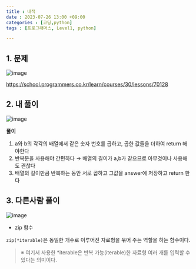 ```yaml
---
title : 내적
date : 2023-07-26 13:00 +09:00
categories : [코딩,python]
tags : [프로그래머스, Level1, python]

---
```


## 1. 문제
![image](https://github.com/mini0-0/mini0-0.github.io/assets/63296983/04580183-f3cb-4b30-9560-740fb138251c)

<https://school.programmers.co.kr/learn/courses/30/lessons/70128>

## 2. 내 풀이
![image](https://github.com/mini0-0/mini0-0.github.io/assets/63296983/598798e2-72fa-4857-a689-ff381aadff6a)

**풀이**

1. a와 b의 각각의 배열에서 같은 숫자 번호를 곱하고,  곱한 값들을 더하여 return 해야한다
2. 반복문을 사용해야 간편하다 → 배열의 길이가 a,b가 같으므로 아무것이나 사용해도 괜찮다
3. 배열의 길이만큼 반복하는 동안 서로 곱하고 그값을 answer에 저장하고 return 한다

## 3. 다른사람 풀이
![image](https://github.com/mini0-0/mini0-0.github.io/assets/63296983/b642060d-8b18-430b-b2dc-f1a76571c665)

- zip 함수

`zip(*iterable)`은 동일한 개수로 이루어진 자료형을 묶어 주는 역할을 하는 함수이다.

> ※ 여기서 사용한 *iterable은 반복 가능(iterable)한 자료형 여러 개를 입력할 수 있다는 의미이다.
> 

